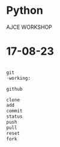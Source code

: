 # Python
AJCE WORKSHOP
# 17-08-23
```PYTHON Session by zameel

git
-working:

github

clone
add
commit
status
push
pull
reset
fork

```